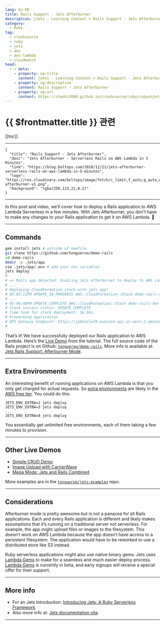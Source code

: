 ```yaml
---
lang: ko-KR
title: Rails Support - Jets Afterburner
description: 🔻Jets - Learning Content > Rails Support - Jets Afterburner
category:
  - Ruby
tag:
  - crashcourse
  - ruby
  - jets
  - aws
  - aws-lambda
  - cloudwatch
head:
  - - meta:
    - property: og:title
      content: 🔻Jets - Learning Content > Rails Support - Jets Afterburner
    - property: og:description
      content: Rails Support - Jets Afterburner
    - property: og:url
      content: https://chanhi2000.github.io/crashcourse/ruby/rubyonjets-learning-content/20181221-jets-afterburner-serverless-rails-on-aws-lambda-in-5-minutes.html
---
```


# {{ $frontmatter.title }} 관련

[[toc]]

---

```component VPCard
{
  "title": "Rails Support - Jets Afterburner",
  "desc": "Jets Afterburner - Serverless Rails on AWS Lambda in 5 Minutes",
  "link": "https://blog.boltops.com/2018/12/21/jets-afterburner-serverless-rails-on-aws-lambda-in-5-minutes",
  "logo": "https://res.cloudinary.com/boltops/image/fetch/c_limit,f_auto,q_auto,w_470/https://blog.boltops.com/img/posts/2018/12/jets-afterburner-v1.png",
  "background": "rgba(250,113,21,0.2)"
}
```

---

<VidStack src="youtube/P44Le1VF6us" />

In this post and video, we’ll cover how to deploy a Rails application to AWS Lambda Serverless in a few minutes. With Jets Afterburner, you don’t have to make any changes to your Rails application to get it on AWS Lambda. 🎉

---

## Commands

```sh
gem install jets # outside of Gemfile
git clone https://github.com/tongueroo/demo-rails
cd demo-rails
mkdir -p .jets/app
vim .jets/app/.env # add your env variables
jets deploy
#
# => Rails app detected: Enabling Jets Afterburner to deploy to AWS Lambda.
# ...
# Deploying CloudFormation stack with jets app!
# 05:05:11PM UPDATE_IN_PROGRESS AWS::CloudFormation::Stack demo-rails-dev User Initiated
# ...
# 05:06:48PM UPDATE_COMPLETE AWS::CloudFormation::Stack demo-rails-dev
# Stack success status: UPDATE_COMPLETE
# Time took for stack deployment: 1m 36s.
# Prewarming application.
# API Gateway Endpoint: https://jp65zxlwf8.execute-api.us-west-2.amazonaws.com/dev/
#
```

That’s it! We have successfully deployed our Rails application to AWS Lambda. Here’s the [Live Demo](https://afterburner.demo.rubyonjets.com/) from the tutorial. The full source code of the Rails project is on Github: [<FontIcon icon="iconfont icon-github"/>`tongueroo/demo-rails`](https://github.com/tongueroo/demo-rails). More info is available at: [Jets Rails Support: Afterburner Mode](http://rubyonjets.com/docs/rails-support/).

---

## Extra Environments

An interesting benefit of running applications on AWS Lambda is that you only get charged for actual requests. So [extra environments](20180913-jets-tutorial-extra-environments-part-7.md) are likely in the [AWS free tier](https://aws.amazon.com/free/). You could do this:

```
JETS_ENV_EXTRA=2 jets deploy
JETS_ENV_EXTRA=3 jets deploy
...
JETS_ENV_EXTRA=8 jets deploy
```

You essentially get unlimited free environments, each of them taking a few minutes to provision.

---

## Other Live Demos

- [Simple CRUD Demo](https://demo.rubyonjets.com/)
- [Image Upload with CarrierWave](https://upload.demo.rubyonjets.com/)
- [Mega Mode: Jets and Rails Combined](https://mega.demo.rubyonjets.com/)

More examples are in the [<FontIcon icon="iconfont icon-github"/>`tongueroo/jets-examples`](https://github.com/tongueroo/jets-examples) repo.

---

## Considerations

Afterburner mode is pretty awesome but is not a panacea for all Rails applications. Each and every Rails application is different and likely makes assumptions that it’s running on a traditional server not serverless. For example, the app might upload files or images to the filesystem. This doesn’t work on AWS Lambda because the app doesn’t have access to a persistent filesystem. The application would have to be reworked to use a distributed store like S3 instead.

Ruby serverless applications might also use native binary gems. Jets uses [Lambda Gems](https://www.lambdagems.com/) to make for a seamless and much easier deploy process. [Lambda Gems](https://blog.boltops.com/2019/01/01/introducing-lamdagems-hassle-free-serverless-ruby-build-and-deploy) is currently in beta, and early signups will receive a special offer for their support.

---

## More info

- For an Jets Introduction: [Introducing Jets: A Ruby Serverless Framework](20180818-introducing-jets-a-ruby-serverless-framework.md).
- Also more info at: [Jets documentation site](http://rubyonjets.com/).

---

<TagLinks />
